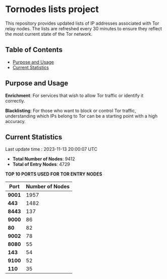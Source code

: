 # Tornodes lists project

This repository provides updated lists of IP addresses associated with Tor relay nodes. The lists are refreshed every 30 minutes to ensure they reflect the most current state of the Tor network.

## Table of Contents

- [Purpose and Usage](#purpose-and-usage)
- [Current Statistics](#current-statistics)


## Purpose and Usage

**Enrichment**: For services that wish to allow Tor traffic or identify it correctly.

**Blacklisting**: For those who want to block or control Tor traffic, understanding which IPs belong to Tor can be a starting point with a high accuracy.

## Current Statistics

Last update time : 2023-11-13 20:00:07 UTC

- **Total Number of Nodes**: 9412
- **Total of Entry Nodes**: 4729

**TOP 10 PORTS USED FOR TOR ENTRY NODES**

| **Port** | **Number of Nodes** |
|------|-----------------|
| **9001**   | 1957  |
| **443**   | 1482  |
| **8443**   | 137  |
| **9000**   | 86  |
| **80**   | 82  |
| **9002**   | 78  |
| **8080**   | 55  |
| **143**   | 54  |
| **9100**   | 52  |
| **110**   | 35  |

